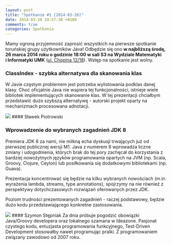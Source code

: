 ```yaml
---
layout: post
title: "Spotkanie #1 [2014-03-26]"
date: 2014-03-20 19:57:30 +0100
comments: true
categories: Spotkania
---
```

Mamy ogroną przyjemność zaprosić wszystkich na pierwsze spotkanie toruńskiej grupy użytkowników Java! Odbędzie się ono **w najbliższą środę, 26 marca 2014 roku o godzinie 18:00 w sali S3 na Wydziale Matematyki i&nbsp;Informatyki UMK** (<a href="https://www.google.pl/maps/place/Fryderyka+Chopina+12%2F18/" target="_blank"><span class="glyphicon glyphicon-map-marker"></span>ul. Chopina 12/18</a>). Wstęp na spotkanie jest wolny. <!-- more -->

### ClassIndex - szybka alternatywa dla skanowania klas
W Javie częstym problemem jest potrzeba wylistowania podklas danej klasy. Choć oficjalnie Java nie wspiera tej funkcjonalności, istnieje wiele bibliotek implementujących skanowanie klas. W tej prezentacji chciałbym przedstawić dużo szybszą alternatywę - autorski projekt oparty na mechanizmach procesowana adnotacji.

<img class="no-border speaker-face" src="{{ root_url }}/images/speakers/piotrowski.slawek.jpg" />
#### Sławek Piotrowski

<span class="clearfix"></span>
### Wprowadzenie do wybranych zagadnień JDK 8
Premiera JDK 8 za nami, nie milkną echa dyskusji trwających już od pierwszej publicznej wersji M1. Java z&nbsp;numerem 8 wprowadza liczne zmiany i udogodnienia, których brak do tej pory zachęcał do korzystania z bardziej nowożytnych języków programowania opartych na JVM (np. Scala, Groovy, Clojure, Ceylon) lub posiłkowania się dodatkowymi bibliotekami (np. Guava). 

Prezentacja koncentrować się będzie na kilku wybranych nowościach (m.in. wyrażenia lambda, streams, type annotations), spojrzymy na nie również z perspektywy dotychczasowych rozwiązań oferowanych przez JDK. 

Poziom trudności prezentowanych zagadnień - raczej podstawowy, będzie dużo kodu przedstawiającego konkretne zastosowania.

<img class="no-border speaker-face" src="{{ root_url }}/images/speakers/stepniak.szymon.jpg" />
#### Szymon Stępniak
Za dnia próbuje pogodzić obowiązki Java/Groovy developera oraz lokalnego szamana w Ideazone. Pasjonat czystego kodu, entuzjasta programowania funkcyjnego, Test-Driven Development stosowałby nawet programując pralki. Z programowaniem związany zawodowo od 2007 roku.
